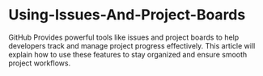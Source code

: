 # Using-Issues-And-Project-Boards
GitHub Provides powerful tools like issues and project boards to help developers track and manage project progress effectively. This article will explain how to use these features to stay organized and ensure smooth project workflows.
